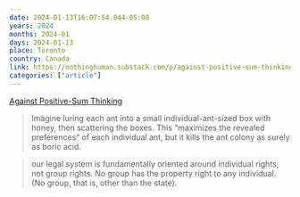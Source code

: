 ```yaml
---
date: 2024-01-13T16:07:54.044-05:00
years: 2024
months: 2024-01
days: 2024-01-13
place: Toronto
country: Canada
link: https://nothinghuman.substack.com/p/against-positive-sum-thinking
categories: ["article"]
---
```

[Against Positive-Sum Thinking](https://nothinghuman.substack.com/p/against-positive-sum-thinking)

> Imagine luring each ant into a small individual-ant-sized box with honey, then scattering the boxes. This “maximizes the revealed preferences” of each individual ant, but it kills the ant colony as surely as boric acid.

> our legal system is fundamentally oriented around individual rights, not group rights. No group has the property right to any individual. (No group, that is, other than the state).
